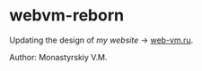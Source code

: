 # webvm-reborn

Updating the design of _my website_ -> [web-vm.ru](https://web-vm.ru/).

Author: Monastyrskiy V.M.
